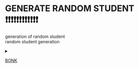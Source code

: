 # GENERATE RANDOM STUDENT ❗❗❗❗❗❗❗❗❗❗❗❗
generation of random student <br>
random student generation 

<details>
  <summary> </summary>
  <img src="https://github.com/user-attachments/assets/70ac45fa-cf2c-4b1f-a042-fe157df8cef6">
</details>

[BONK](https://github.com/user-attachments/assets/6ca55198-9fca-49f2-b8b9-5fa4aa341e5e)


<!---
![XD](https://waifu-parser.vercel.app/getImage?tags=waifu&height=<2000)
Made With my own ![](https://img.shields.io/badge/%20-waifu_parser-8A2BE2?logo=github)

-->
